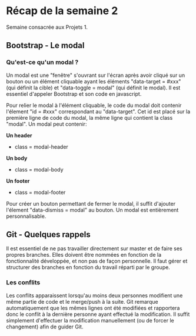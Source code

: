 # Récap de la semaine 2

Semaine consacrée aux Projets 1.

## Bootstrap - Le modal

### Qu'est-ce qu'un modal ?

Un modal est une "fenêtre" s'ouvrant sur l'écran après avoir cliqué sur un bouton ou un élément cliquable ayant les éléments "data-target = #xxx" (qui définit la cible) et "data-toggle = modal" (qui définit le modal). Il est essentiel d'appeler Bootstrap et son code en javascript.

Pour relier le modal à l'élément cliquable, le code du modal doit contenir l'élement "id = #xxx" correspondant au "data-target". Cet id est placé sur la première ligne de code du modal, la même ligne qui contient la class "modal". Un modal peut contenir:

**Un header**

- class = modal-header

**Un body**

- class = modal-body

**Un footer**

- class = modal-footer

Pour créer un bouton permettant de fermer le modal, il suffit d'ajouter l'élement "data-dismiss = modal" au bouton. Un modal est entièrement personnalisable.

## Git - Quelques rappels

Il est essentiel de ne pas travailler directement sur master et de faire ses propres branches. Elles doivent être nommées en fonction de la fonctionnalité développée, et non pas de façon personnelle. Il faut gérer et structurer des branches en fonction du travail réparti par le groupe.

### Les conflits

Les conflits apparaissent lorsqu'au moins deux personnes modifient une même partie de code et le merge/push à la suite. Git remarque automatiquement que les mêmes lignes ont été modifiées et rapportera donc le conflit à la dernière personne ayant effectué la modification. Il suffit simplement d'effectuer la modification manuellement (ou de forcer le changement) afin de guider Git.
